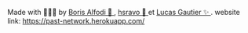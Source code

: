 Made with 🍉🍉🍉  by <a href="https://github.com/balfoldi"> Boris Alfodi 🍉 </a>, <a href="https://github.com/hsravo"> hsravo 🌚 </a> et <a href="https://github.com/RigateStudio"> Lucas Gautier ✨ </a>.
website link: <a>https://past-network.herokuapp.com/</a>